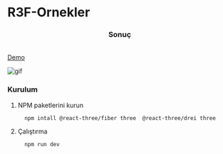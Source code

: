 # R3F-Ornekler

  <h3 align="center">Sonuç</h3>
      <br />
<div>
    <a href="https://r3f-baslangic.netlify.app/">Demo</a>
 </div>
 
 
 ![gif](https://user-images.githubusercontent.com/96357374/219330505-179b118f-85a3-447e-ac6a-9e3c54e6336f.gif)

 
### Kurulum
1. NPM paketlerini kurun 
    ```ş
      npm intall @react-three/fiber three  @react-three/drei three 
    ```

2. Çalıştırma
    ```ş
      npm run dev 
    ```
